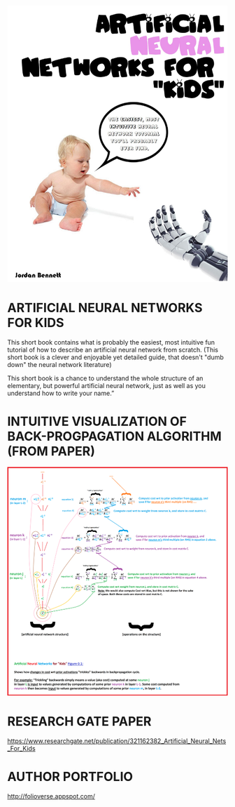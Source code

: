![Alt text](https://github.com/JordanMicahBennett/Artificial-neural-networks-for-kids/blob/master/_image_i.png "default page")

ARTIFICIAL NEURAL NETWORKS FOR KIDS
============================================

This short book contains what is probably the easiest, most intuitive fun tutorial of how to describe an artificial neural network from scratch. (This short book is a clever and enjoyable yet detailed guide, that doesn't "dumb down" the neural network literature)

This short book is a chance to understand the whole structure of an elementary, but powerful artificial neural network, just as well as you understand how to write your name.”

INTUITIVE VISUALIZATION OF BACK-PROGPAGATION ALGORITHM (FROM PAPER)
============================================
![Alt text](https://github.com/JordanMicahBennett/Artificial-neural-networks-for-kids/blob/master/_image_ii.png "default page")


RESEARCH GATE PAPER
============================================
https://www.researchgate.net/publication/321162382_Artificial_Neural_Nets_For_Kids


AUTHOR PORTFOLIO
============================================
http://folioverse.appspot.com/
